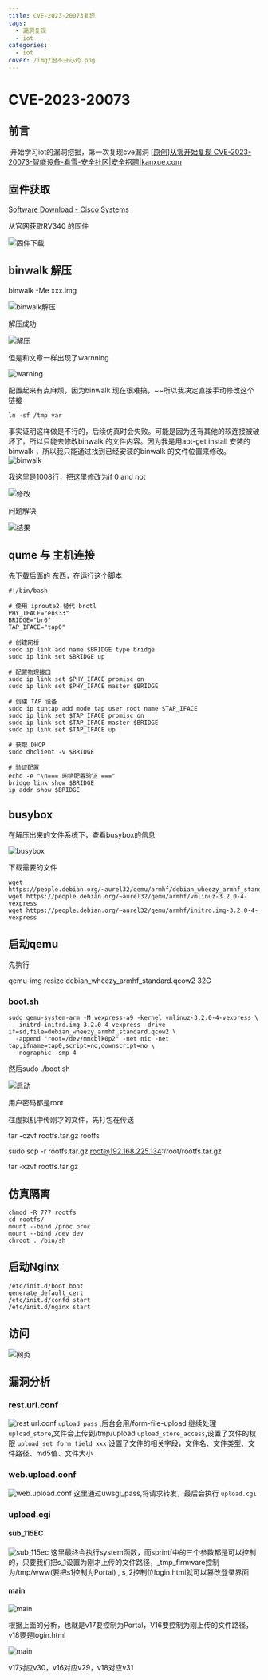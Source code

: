 ```yaml
---
title: CVE-2023-20073复现
tags: 
  - 漏洞复现
  - iot
categories: 
  - iot
cover: /img/治不开心药.png
---
```

# CVE-2023-20073

## 前言

​    开始学习iot的漏洞挖掘，第一次复现cve漏洞
[[原创]从零开始复现 CVE-2023-20073-智能设备-看雪-安全社区|安全招聘|kanxue.com](https://bbs.kanxue.com/thread-278240.htm)

## 固件获取

[Software Download - Cisco Systems](https://software.cisco.com/download/home/286287791/type/282465789/release/1.0.03.29)

从官网获取RV340 的固件

![固件下载](https://cdn.jsdelivr.net/gh/peruy/mypic@main/img/image-20250724184650280.png)

## binwalk 解压

binwalk -Me xxx.img

![binwalk解压](https://cdn.jsdelivr.net/gh/peruy/mypic@main/img/image-20250724184805292.png)

解压成功

![解压](https://cdn.jsdelivr.net/gh/peruy/mypic@main/img/image-20250724190444842.png)

但是和文章一样出现了warnning



![warning](https://cdn.jsdelivr.net/gh/peruy/mypic@main/img/image-20250724190638436.png)

配置起来有点麻烦，因为binwalk 现在很难搞，~~所以我决定直接手动修改这个链接

```
ln -sf /tmp var
```

事实证明这样做是不行的，后续仿真时会失败。可能是因为还有其他的软连接被破坏了，所以只能去修改binwalk 的文件内容。因为我是用apt-get install 安装的binwalk ，所以我只能通过找到已经安装的binwalk 的文件位置来修改。
![binwalk](https://cdn.jsdelivr.net/gh/peruy/mypic@main/img/image-20250725173240219.png)

我这里是1008行，把这里修改为if 0 and not 

![修改](https://cdn.jsdelivr.net/gh/peruy/mypic@main/img/image-20250725173349943.png)

问题解决

![结果](https://cdn.jsdelivr.net/gh/peruy/mypic@main/img/image-20250724201653555.png)

## qume 与 主机连接

先下载后面的 东西，在运行这个脚本

```shell
#!/bin/bash

# 使用 iproute2 替代 brctl
PHY_IFACE="ens33"
BRIDGE="br0"    
TAP_IFACE="tap0"

# 创建网桥
sudo ip link add name $BRIDGE type bridge
sudo ip link set $BRIDGE up

# 配置物理接口
sudo ip link set $PHY_IFACE promisc on
sudo ip link set $PHY_IFACE master $BRIDGE

# 创建 TAP 设备
sudo ip tuntap add mode tap user root name $TAP_IFACE
sudo ip link set $TAP_IFACE promisc on
sudo ip link set $TAP_IFACE master $BRIDGE
sudo ip link set $TAP_IFACE up

# 获取 DHCP
sudo dhclient -v $BRIDGE

# 验证配置
echo -e "\n=== 网络配置验证 ==="
bridge link show $BRIDGE
ip addr show $BRIDGE
```



## busybox

在解压出来的文件系统下，查看busybox的信息

![busybox](https://cdn.jsdelivr.net/gh/peruy/mypic@main/img/image-20250724202303901.png)

下载需要的文件

```
wget https://people.debian.org/~aurel32/qemu/armhf/debian_wheezy_armhf_standard.qcow2
wget https://people.debian.org/~aurel32/qemu/armhf/vmlinuz-3.2.0-4-vexpress
wget https://people.debian.org/~aurel32/qemu/armhf/initrd.img-3.2.0-4-vexpress
```

## 启动qemu

先执行

qemu-img resize debian_wheezy_armhf_standard.qcow2 32G

### boot.sh

```shell
sudo qemu-system-arm -M vexpress-a9 -kernel vmlinuz-3.2.0-4-vexpress \
  -initrd initrd.img-3.2.0-4-vexpress -drive if=sd,file=debian_wheezy_armhf_standard.qcow2 \
  -append "root=/dev/mmcblk0p2" -net nic -net tap,ifname=tap0,script=no,downscript=no \
  -nographic -smp 4
```

然后sudo ./boot.sh

![启动](https://cdn.jsdelivr.net/gh/peruy/mypic@main/img/image-20250725121644660.png)

用户密码都是root

往虚拟机中传刚才的文件，先打包在传送

tar -czvf rootfs.tar.gz rootfs

sudo scp -r rootfs.tar.gz root@192.168.225.134:/root/rootfs.tar.gz

tar -xzvf rootfs.tar.gz

## 仿真隔离

```shell
chmod -R 777 rootfs
cd rootfs/
mount --bind /proc proc
mount --bind /dev dev
chroot . /bin/sh
```

## 启动Nginx

```
/etc/init.d/boot boot
generate_default_cert
/etc/init.d/confd start
/etc/init.d/nginx start
```

## 访问



![网页](https://cdn.jsdelivr.net/gh/peruy/mypic@main/img/image-20250725171041446.png)

## 漏洞分析

### rest.url.conf

![rest.url.conf](https://cdn.jsdelivr.net/gh/peruy/mypic@main/img/image-20250801133734167.png)
`upload_pass` ,后台会用/form-file-upload 继续处理
`upload_store`,文件会上传到/tmp/upload
`upload_store_access`,设置了文件的权限
`upload_set_form_field xxx` 设置了文件的相关字段，文件名、文件类型、文件路径、md5值、文件大小

### web.upload.conf

![web.upload.conf](https://cdn.jsdelivr.net/gh/peruy/mypic@main/img/image-20250801163029477.png)
这里通过uwsgi_pass,将请求转发，最后会执行 `upload.cgi`

### upload.cgi
#### sub_115EC

![sub_115ec](https://cdn.jsdelivr.net/gh/peruy/mypic@main/img/image-20250801163641641.png)
这里最终会执行system函数，而sprintf中的三个参数都是可以控制的，只要我们把s_1设置为刚才上传的文件路径，_tmp_firmware控制为/tmp/www(要把s1控制为Portal) , s_2控制位login.html就可以篡改登录界面

#### main

![main](https://cdn.jsdelivr.net/gh/peruy/mypic@main/img/image-20250801164510313.png)

根据上面的分析，也就是v17要控制为Portal，V16要控制为刚上传的文件路径，v18要是login.html

![main](https://cdn.jsdelivr.net/gh/peruy/mypic@main/img/image-20250801164909962.png)

v17对应v30，v16对应v29，v18对应v31